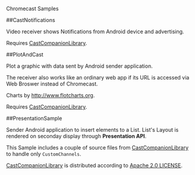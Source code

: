 Chromecast Samples

##CastNotifications

Video receiver shows Notifications from Android device and advertising.

Requires [CastCompanionLibrary](https://github.com/googlecast/CastCompanionLibrary-android).

##PlotAndCast

Plot a graphic with data sent by Android sender application.

The receiver also works like an ordinary web app if its URL is accessed via Web Broswer instead of Chromecast.

Charts by http://www.flotcharts.org.

Requires [CastCompanionLibrary](https://github.com/googlecast/CastCompanionLibrary-android).

##PresentationSample

Sender Android application to insert elements to a List. List's Layout is rendered on seconday display through **Presentation API**.

This Sample includes a couple of source files from [CastCompanionLibrary](https://github.com/googlecast/CastCompanionLibrary-android) to handle
only `CustomChannels`.

[CastCompanionLibrary](https://github.com/googlecast/CastCompanionLibrary-android) is distributed according
to [Apache 2.0 LICENSE](https://github.com/googlecast/CastCompanionLibrary-android/blob/master/LICENSE).
